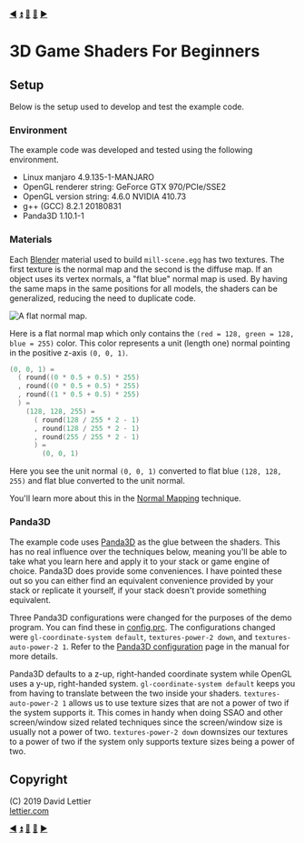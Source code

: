 [:arrow_backward:](film-grain.md)
[:arrow_double_up:](../README.md)
[:arrow_up_small:](#)
[:arrow_down_small:](#copyright)
[:arrow_forward:](building-the-demo.md)

# 3D Game Shaders For Beginners

## Setup

Below is the setup used to develop and test the example code.

### Environment

The example code was developed and tested using the following environment.

- Linux manjaro 4.9.135-1-MANJARO
- OpenGL renderer string: GeForce GTX 970/PCIe/SSE2
- OpenGL version string: 4.6.0 NVIDIA 410.73
- g++ (GCC) 8.2.1 20180831
- Panda3D 1.10.1-1

### Materials

Each [Blender](https://blender.org) material used to build `mill-scene.egg` has two textures.
The first texture is the normal map and the second is the diffuse map.
If an object uses its vertex normals, a "flat blue" normal map is used.
By having the same maps in the same positions for all models,
the shaders can be generalized, reducing the need to duplicate code.

![A flat normal map.](https://i.imgur.com/tFmKgoH.png)

Here is a flat normal map which only contains the `(red = 128, green = 128, blue = 255)` color.
This color represents a unit (length one) normal pointing in the positive z-axis `(0, 0, 1)`.

```c
(0, 0, 1) =
  ( round((0 * 0.5 + 0.5) * 255)
  , round((0 * 0.5 + 0.5) * 255)
  , round((1 * 0.5 + 0.5) * 255)
  ) =
    (128, 128, 255) =
      ( round(128 / 255 * 2 - 1)
      , round(128 / 255 * 2 - 1)
      , round(255 / 255 * 2 - 1)
      ) =
        (0, 0, 1)
```

Here you see the unit normal `(0, 0, 1)`
converted to flat blue `(128, 128, 255)`
and flat blue converted to the unit normal.

You'll learn more about this in the [Normal Mapping](normal-mapping.md) technique.

### Panda3D

The example code uses
[Panda3D](https://www.panda3d.org/)
as the glue between the shaders.
This has no real influence over the techniques below,
meaning you'll be able to take what you learn here and apply it to your stack or game engine of choice.
Panda3D does provide some conveniences.
I have pointed these out so you can either find an equivalent convenience provided by your stack or
replicate it yourself, if your stack doesn't provide something equivalent.

Three Panda3D configurations were changed for the purposes of the demo program.
You can find these in [config.prc](../demo/config.prc).
The configurations changed were
`gl-coordinate-system default`,
`textures-power-2 down`, and
`textures-auto-power-2 1`.
Refer to the
[Panda3D configuration](http://www.panda3d.org/manual/?title=Configuring_Panda3D)
page in the manual for more details.

Panda3D defaults to a z-up, right-handed coordinate system while OpenGL uses a y-up, right-handed system.
`gl-coordinate-system default` keeps you from having to translate between the two inside your shaders.
`textures-auto-power-2 1` allows us to use texture sizes that are not a power of two if the system supports it.
This comes in handy when doing SSAO and other screen/window sized related techniques since the screen/window size
is usually not a power of two.
`textures-power-2 down` downsizes our textures to a power of two if the system only supports texture sizes being a power of two.

## Copyright

(C) 2019 David Lettier
<br>
[lettier.com](https://www.lettier.com)

[:arrow_backward:](film-grain.md)
[:arrow_double_up:](../README.md)
[:arrow_up_small:](#)
[:arrow_down_small:](#copyright)
[:arrow_forward:](building-the-demo.md)
